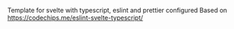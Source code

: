 Template for svelte with typescript, eslint and prettier configured
Based on https://codechips.me/eslint-svelte-typescript/